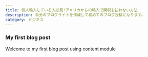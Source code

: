 ```yaml
---
title: 個人輸入している人必見!アメリカからの輸入で関税を払わない方法
description: 自分のブログサイトを作成して初めてのブログ投稿になります。
category: ビジネス
---
```


### My first blog post

Welcome to my first blog post using content module

